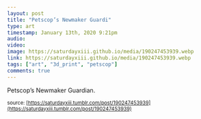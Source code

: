 ```yaml
---
layout: post
title: "Petscop’s Newmaker Guardi"
type: art
timestamp: January 13th, 2020 9:21pm
audio: 
video: 
image: https://saturdayxiii.github.io/media/190247453939.webp
link: https://saturdayxiii.github.io/media/190247453939.webp
tags: ["art", "3d_print", "petscop"]
comments: true
---
```

Petscop’s Newmaker Guardian.

<small>source: [https://saturdayxiii.tumblr.com/post/190247453939](https://saturdayxiii.tumblr.com/post/190247453939)</small>
